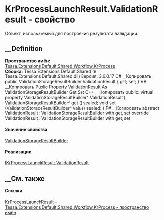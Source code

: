 # KrProcessLaunchResult.ValidationResult - свойство
Объект, используемый для построения результата валидации.
## __Definition
 **Пространство имён:**
[Tessa.Extensions.Default.Shared.Workflow.KrProcess](N_Tessa_Extensions_Default_Shared_Workflow_KrProcess.htm)  
 **Сборка:** Tessa.Extensions.Default.Shared (в
Tessa.Extensions.Default.Shared.dll) Версия: 3.6.0.17
C# __Копировать
     public ValidationStorageResultBuilder ValidationResult { get; set; }
VB __Копировать
     Public Property ValidationResult As ValidationStorageResultBuilder
    	Get
    	Set
C++ __Копировать
     public:
    virtual property ValidationStorageResultBuilder^ ValidationResult {
    	ValidationStorageResultBuilder^ get () sealed;
    	void set (ValidationStorageResultBuilder^ value) sealed;
    }
F# __Копировать
     abstract ValidationResult : ValidationStorageResultBuilder with get, set
    override ValidationResult : ValidationStorageResultBuilder with get, set
#### Значение свойства
[ValidationStorageResultBuilder](T_Tessa_Platform_Validation_ValidationStorageResultBuilder.htm)
#### Реализации
[IKrProcessLaunchResult.ValidationResult](P_Tessa_Extensions_Default_Shared_Workflow_KrProcess_IKrProcessLaunchResult_ValidationResult.htm)  
##  __См. также
#### Ссылки
[KrProcessLaunchResult -
](T_Tessa_Extensions_Default_Shared_Workflow_KrProcess_KrProcessLaunchResult.htm)
[Tessa.Extensions.Default.Shared.Workflow.KrProcess - пространство
имён](N_Tessa_Extensions_Default_Shared_Workflow_KrProcess.htm)
